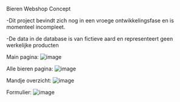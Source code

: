 Bieren Webshop Concept

-Dit project bevindt zich nog in een vroege ontwikkelingsfase en is momenteel incompleet.

-De data in de database is van fictieve aard en representeert geen werkelijke producten

Main pagina:
![image](https://github.com/user-attachments/assets/9cc3878e-233e-4253-a037-8fd7d467a4a6)


Alle bieren pagina: 
![image](https://github.com/user-attachments/assets/417277b9-d790-4da1-a71d-09c3d5dedc35)


Mandje overzicht:
![image](https://github.com/user-attachments/assets/e55ee30a-19b5-4d52-be86-732a0aef9292)


Formulier:
![image](https://github.com/user-attachments/assets/b323c2ce-8450-4838-803f-9a8ca1b45595)
